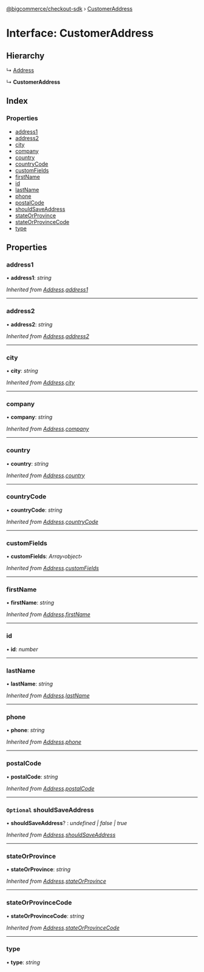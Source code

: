 [@bigcommerce/checkout-sdk](../README.md) › [CustomerAddress](customeraddress.md)

# Interface: CustomerAddress

## Hierarchy

  ↳ [Address](address.md)

  ↳ **CustomerAddress**

## Index

### Properties

* [address1](customeraddress.md#address1)
* [address2](customeraddress.md#address2)
* [city](customeraddress.md#city)
* [company](customeraddress.md#company)
* [country](customeraddress.md#country)
* [countryCode](customeraddress.md#countrycode)
* [customFields](customeraddress.md#customfields)
* [firstName](customeraddress.md#firstname)
* [id](customeraddress.md#id)
* [lastName](customeraddress.md#lastname)
* [phone](customeraddress.md#phone)
* [postalCode](customeraddress.md#postalcode)
* [shouldSaveAddress](customeraddress.md#optional-shouldsaveaddress)
* [stateOrProvince](customeraddress.md#stateorprovince)
* [stateOrProvinceCode](customeraddress.md#stateorprovincecode)
* [type](customeraddress.md#type)

## Properties

###  address1

• **address1**: *string*

*Inherited from [Address](address.md).[address1](address.md#address1)*

___

###  address2

• **address2**: *string*

*Inherited from [Address](address.md).[address2](address.md#address2)*

___

###  city

• **city**: *string*

*Inherited from [Address](address.md).[city](address.md#city)*

___

###  company

• **company**: *string*

*Inherited from [Address](address.md).[company](address.md#company)*

___

###  country

• **country**: *string*

*Inherited from [Address](address.md).[country](address.md#country)*

___

###  countryCode

• **countryCode**: *string*

*Inherited from [Address](address.md).[countryCode](address.md#countrycode)*

___

###  customFields

• **customFields**: *Array‹object›*

*Inherited from [Address](address.md).[customFields](address.md#customfields)*

___

###  firstName

• **firstName**: *string*

*Inherited from [Address](address.md).[firstName](address.md#firstname)*

___

###  id

• **id**: *number*

___

###  lastName

• **lastName**: *string*

*Inherited from [Address](address.md).[lastName](address.md#lastname)*

___

###  phone

• **phone**: *string*

*Inherited from [Address](address.md).[phone](address.md#phone)*

___

###  postalCode

• **postalCode**: *string*

*Inherited from [Address](address.md).[postalCode](address.md#postalcode)*

___

### `Optional` shouldSaveAddress

• **shouldSaveAddress**? : *undefined | false | true*

*Inherited from [Address](address.md).[shouldSaveAddress](address.md#optional-shouldsaveaddress)*

___

###  stateOrProvince

• **stateOrProvince**: *string*

*Inherited from [Address](address.md).[stateOrProvince](address.md#stateorprovince)*

___

###  stateOrProvinceCode

• **stateOrProvinceCode**: *string*

*Inherited from [Address](address.md).[stateOrProvinceCode](address.md#stateorprovincecode)*

___

###  type

• **type**: *string*
